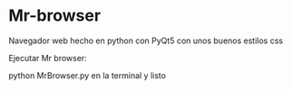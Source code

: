 # Mr-browser
Navegador web hecho en python con PyQt5 con unos buenos estilos css

Ejecutar Mr browser:

python MrBrowser.py en la terminal y listo
